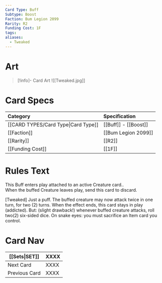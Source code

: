 ```yaml
---
Card Type: Buff
Subtype: Boost
Faction: Bum Legion 2099
Rarity: R2
Funding Cost: 1F
tags: 
aliases:
  - Tweaked
---
```

# Art

> [!info]- Card Art
> ![[Tweaked.jpg]]

# Card Specs

| Category                            | Specification        |
|:----------------------------------- |:-------------------- |
| [[CARD TYPES/Card Type\|Card Type]] | [[Buff]] - [[Boost]] |
| [[Faction]]                         | [[Bum Legion 2099]]                 |
| [[Rarity]]                          | [[R2]]                 |
| [[Funding Cost]]                    | [[1F]]               |

# Rules Text  

This Buff enters play attached to an active Creature card..  
When the buffed Creature leaves play, send this card to discard.  

[Tweaked] Just a puff.
The buffed creature may now attack twice in one turn, for two (2) turns. When the effect ends, this card stays in play (addicted). 
But: (slight drawback!) 
whenever buffed creature attacks, roll two(2) six-sided dice.
  On snake eyes: you must sacrifice an Item card you control.

# Card Nav

| [[Sets\|SET]] | XXXX |
| --- | --- |
| Next Card | XXXX |
| Previous Card | XXXX |
